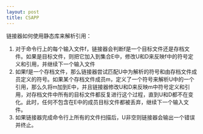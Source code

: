 ```yaml
---
layout: post
title: CSAPP
---
```


链接器如何使用静态库来解析引用：
1.	对于命令行上的每个输入文件f，链接器会判断f是一个目标文件还是存档文件。如果是目标文件，则把它加入到集合E中，修改U和D来反映f中的符号定义和引用，并继续下一个输入文件
2.	如果f是一个存档文件，那么链接器尝试匹配U中为解析的符号和由存档文件成员定义的符号。如果某个存档文件成员m，定义了一个符号来解析U中的一个引用，那么久将m加到E中，并且链接器修改U和D来反映m中符号定义和引用，对存档文件中所有的目标文件都反复进行这个过程，直到U和D都不在变化。此时，任何不包含在E中的成员目标文件都被丢弃，继续下一个输入文件。
3.	如果链接器完成命令行上所有的文件扫描后，U非空则链接器会输出一个错误并终止。
